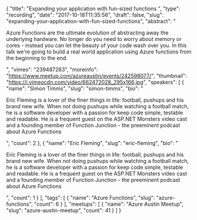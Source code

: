 {
  "title": "Expanding your application with fun-sized functions ",
  "type": "recording",
  "date": "2017-10-18T11:35:56",
  "draft": false,
  "slug": "expanding-your-application-with-fun-sized-functions",
  "abstract": "<p>Azure Functions are the ultimate evolution of abstracting away the underlying hardware. No longer do you need to worry about memory or cores - instead you can let the beauty of your code wash over you. In this talk we're going to build a real world application using Azure functions from the beginning to the end.</p>",
  "vimeo": "239487283",
  "moreinfo": "https://www.meetup.com/azureaustin/events/242598077/",
  "thumbnail": "https://i.vimeocdn.com/video/662472028_295x166.jpg",
  "speakers": [
    {
      "name": "Simon Timms",
      "slug": "simon-timms",
      "bio": "<p>Eric Fleming is a lover of the finer things in life: football, pushups and his brand new wife. When not doing pushups while watching a football match, he is a software developer with a passion for keep code simple, testable and readable. He is a frequent guest on the ASP.NET Monsters video cast and a founding member of Function Junction - the preeminent podcast about Azure Functions</p>",
      "count": 2
    },
    {
      "name": "Eric Fleming",
      "slug": "eric-fleming",
      "bio": "<p>Eric Fleming is a lover of the finer things in life: football, pushups and his brand new wife. When not doing pushups while watching a football match, he is a software developer with a passion for keep code simple, testable and readable. He is a frequent guest on the ASP.NET Monsters video cast and a founding member of Function Junction - the preeminent podcast about Azure Functions</p>",
      "count": 1
    }
  ],
  "tags": [
    {
      "name": "Azure Functions",
      "slug": "azure-functions",
      "count": 6
    }
  ],
  "meetups": [
    {
      "name": "Azure Austin Meetup",
      "slug": "azure-austin-meetup",
      "count": 41
    }
  ]
}